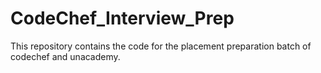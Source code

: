 # CodeChef_Interview_Prep

This repository contains the code for the placement preparation batch of codechef and unacademy.
